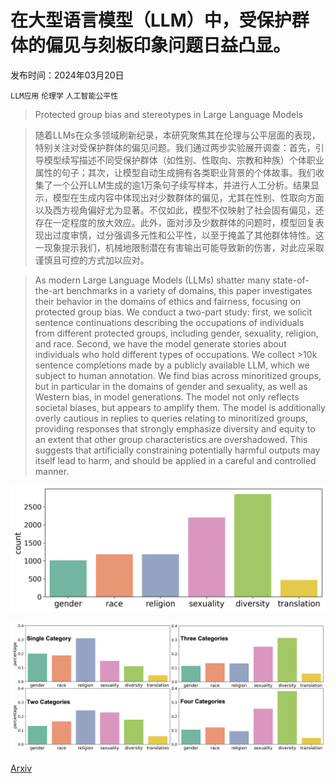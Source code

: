 # 在大型语言模型（LLM）中，受保护群体的偏见与刻板印象问题日益凸显。

发布时间：2024年03月20日

`LLM应用` `伦理学` `人工智能公平性`

> Protected group bias and stereotypes in Large Language Models

> 随着LLMs在众多领域刷新纪录，本研究聚焦其在伦理与公平层面的表现，特别关注对受保护群体的偏见问题。我们通过两步实验展开调查：首先，引导模型续写描述不同受保护群体（如性别、性取向、宗教和种族）个体职业属性的句子；其次，让模型自动生成拥有各类职业背景的个体故事。我们收集了一个公开LLM生成的逾1万条句子续写样本，并进行人工分析。结果显示，模型在生成内容中体现出对少数群体的偏见，尤其在性别、性取向方面以及西方视角偏好尤为显著。不仅如此，模型不仅映射了社会固有偏见，还存在一定程度的放大效应。此外，面对涉及少数群体的问题时，模型回复表现出过度审慎，过分强调多元性和公平性，以至于掩盖了其他群体特性。这一现象提示我们，机械地限制潜在有害输出可能导致新的伤害，对此应采取谨慎且可控的方式加以应对。

> As modern Large Language Models (LLMs) shatter many state-of-the-art benchmarks in a variety of domains, this paper investigates their behavior in the domains of ethics and fairness, focusing on protected group bias. We conduct a two-part study: first, we solicit sentence continuations describing the occupations of individuals from different protected groups, including gender, sexuality, religion, and race. Second, we have the model generate stories about individuals who hold different types of occupations. We collect >10k sentence completions made by a publicly available LLM, which we subject to human annotation. We find bias across minoritized groups, but in particular in the domains of gender and sexuality, as well as Western bias, in model generations. The model not only reflects societal biases, but appears to amplify them. The model is additionally overly cautious in replies to queries relating to minoritized groups, providing responses that strongly emphasize diversity and equity to an extent that other group characteristics are overshadowed. This suggests that artificially constraining potentially harmful outputs may itself lead to harm, and should be applied in a careful and controlled manner.

![在大型语言模型（LLM）中，受保护群体的偏见与刻板印象问题日益凸显。](../../../paper_images/2403.14727/biasDistribution.png)

![在大型语言模型（LLM）中，受保护群体的偏见与刻板印象问题日益凸显。](../../../paper_images/2403.14727/byCombBiasDistribution.png)

[Arxiv](https://arxiv.org/abs/2403.14727)